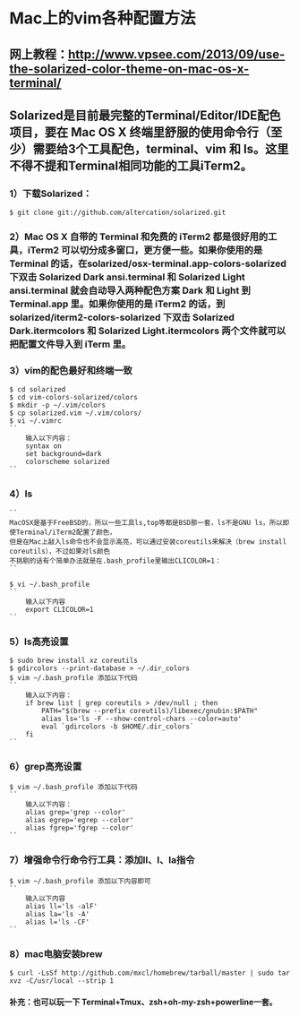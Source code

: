 

# Mac上的vim各种配置方法
## 网上教程：http://www.vpsee.com/2013/09/use-the-solarized-color-theme-on-mac-os-x-terminal/
## Solarized是目前最完整的Terminal/Editor/IDE配色项目，要在 Mac OS X 终端里舒服的使用命令行（至少）需要给3个工具配色，terminal、vim 和 ls。这里不得不提和Terminal相同功能的工具iTerm2。
### 1）下载Solarized：
    
    $ git clone git://github.com/altercation/solarized.git
    
### 2）Mac OS X 自带的 Terminal 和免费的 iTerm2 都是很好用的工具，iTerm2 可以切分成多窗口，更方便一些。如果你使用的是 Terminal 的话，在solarized/osx-terminal.app-colors-solarized 下双击 Solarized Dark ansi.terminal 和 Solarized Light ansi.terminal 就会自动导入两种配色方案 Dark 和 Light 到 Terminal.app 里。如果你使用的是 iTerm2 的话，到 solarized/iterm2-colors-solarized 下双击 Solarized Dark.itermcolors 和 Solarized Light.itermcolors 两个文件就可以把配置文件导入到 iTerm 里。

### 3）vim的配色最好和终端一致
    
    $ cd solarized
    $ cd vim-colors-solarized/colors
    $ mkdir -p ~/.vim/colors
    $ cp solarized.vim ~/.vim/colors/
    $ vi ~/.vimrc
    ``
        输入以下内容：
        syntax on
        set background=dark
        colorscheme solarized
    ``
    
### 4）ls
    ``
    MacOSX是基于FreeBSD的，所以一些工具ls,top等都是BSD那一套，ls不是GNU ls，所以即使Terminal/iTerm2配置了颜色，
    但是在Mac上敲入ls命令也不会显示高亮，可以通过安装coreutils来解决（brew install coreutils），不过如果对ls颜色
    不挑剔的话有个简单办法就是在.bash_profile里输出CLICOLOR=1：
    ``
    
    $ vi ~/.bash_profile
    ``
        输入以下内容
        export CLICOLOR=1
    ``

### 5）ls高亮设置
    $ sudo brew install xz coreutils
    $ gdircolors --print-database > ~/.dir_colors
    $ vim ~/.bash_profile 添加以下代码
    ``
        输入以下内容：
        if brew list | grep coreutils > /dev/null ; then
            PATH="$(brew --prefix coreutils)/libexec/gnubin:$PATH"
            alias ls='ls -F --show-control-chars --color=auto'
            eval `gdircolors -b $HOME/.dir_colors`
        fi
    ``

### 6）grep高亮设置
    $ vim ~/.bash_profile 添加以下代码
    ``
        输入以下内容：
        alias grep='grep --color'
        alias egrep='egrep --color'
        alias fgrep='fgrep --color'
    ``


### 7）增强命令行命令行工具：添加ll、l、la指令
    $ vim ~/.bash_profile 添加以下内容即可
    ``
        输入以下内容
        alias ll='ls -alF'
        alias la='ls -A'
        alias l='ls -CF'
    ``

### 8）mac电脑安装brew
    $ curl -LsSf http://github.com/mxcl/homebrew/tarball/master | sudo tar xvz -C/usr/local --strip 1


#### 补充：也可以玩一下 Terminal+Tmux、zsh+oh-my-zsh+powerline一套。




